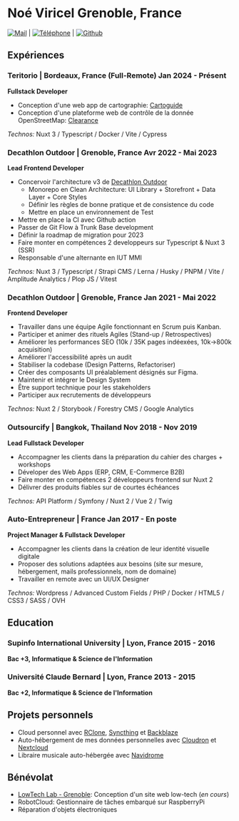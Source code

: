 # Noé Viricel <location id="main-location">Grenoble, France</location>

<span class="info">[![Mail](assets/envelope-regular.svg)](mailto:noe.viricel@wazo-lab.io) |
[![ Téléphone](assets/phone-solid.svg)](tel:+33749373412) |
[![Github](assets/github.svg)](https://github.com/wazolab)</span>

## Expériences
### Teritorio | <location>Bordeaux, France (Full-Remote)</location> <time>Jan 2024 - Présent</time>
**Fullstack Developer**
- Conception d'une web app de cartographie: [Cartoguide](https://www.teritorio.fr/solution/webapplication-cartoguide/)
- Conception d'une plateforme web de contrôle de la donnée OpenStreetMap: [Clearance](https://www.teritorio.fr/solution/clearance/)

_Technos:_ Nuxt 3 / Typescript / Docker / Vite / Cypress
### Decathlon Outdoor | <location>Grenoble, France</location> <time>Avr 2022 - Mai 2023</time>
**Lead Frontend Developer**
- Concervoir l'architecture v3 de [Decathlon Outdoor](https://decathlon-outdoor.com)
    - Monorepo en Clean Architecture: UI Library + Storefront + Data Layer + Core Styles
    - Définir les règles de bonne pratique et de consistence du code
    - Mettre en place un environnement de Test
- Mettre en place la CI avec Github action
- Passer de Git Flow à Trunk Base development
- Définir la roadmap de migration pour 2023
- Faire monter en compétences 2 developpeurs sur Typescript & Nuxt 3 (SSR)
- Responsable d'une alternante en IUT MMI

_Technos:_ Nuxt 3 / Typescript / Strapi CMS / Lerna / Husky / PNPM / Vite / Amplitude Analytics / Plop JS / Vitest

### Decathlon Outdoor | <location>Grenoble, France</location> <time>Jan 2021 - Mai 2022</time>
**Frontend Developer**
- Travailler dans une équipe Agile fonctionnant en Scrum puis Kanban.
- Participer et animer des rituels Agiles (Stand-up / Retrospectives)
- Améliorer les performances SEO (10k / 35K pages indéexées, 10k->800k acquisition)
- Améliorer l'accessibilité après un audit
- Stabiliser la codebase (Design Patterns, Refactoriser)
- Créer des composants UI préalablement désignés sur Figma.
- Maintenir et intégrer le Design System
- Être support technique pour les stakeholders
- Participer aux recrutements de développeurs

_Technos:_ Nuxt 2 / Storybook / Forestry CMS / Google Analytics

### Outsourcify | <location>Bangkok, Thailand</location> <time>Nov 2018 - Nov 2019</time>
**Lead Fullstack Developer**
- Accompagner les clients dans la préparation du cahier des charges + workshops
- Déveloper des Web Apps (ERP, CRM, E-Commerce B2B)
- Faire monter en compétences 2 développeurs frontend sur Nuxt 2
- Délivrer des produits fiables sur de courtes échéances

_Technos:_ API Platform / Symfony / Nuxt 2 / Vue 2 / Twig

### Auto-Entrepreneur | <location>France</location> <time>Jan 2017 - En poste</time>
**Project Manager & Fullstack Developer**
- Accompagner les clients dans la création de leur identité visuelle digitale
- Proposer des solutions adaptées aux besoins (site sur mesure, hébergement, mails professionnels, nom de domaine)
- Travailler en remote avec un UI/UX Designer

_Technos:_ Wordpress / Advanced Custom Fields / PHP / Docker / HTML5 / CSS3 / SASS / OVH

## Education

### Supinfo International University | <location>Lyon, France</location> <time>2015 - 2016</time>
**Bac +3, Informatique & Science de l'Information**

### Université Claude Bernard | <location>Lyon, France</location> <time>2013 - 2015</time>
**Bac +2, Informatique & Science de l'Information**

## Projets personnels
- Cloud personnel avec [RClone](https://rclone.org/), [Syncthing](https://syncthing.net/) et [Backblaze](https://www.backblaze.com/)
- Auto-hébergement de mes données personnelles avec [Cloudron](https://www.cloudron.io/) et [Nextcloud](https://nextcloud.com/)
- Libraire musicale auto-hébergée avec [Navidrome](https://www.navidrome.org/)

## Bénévolat
- [LowTech Lab - Grenoble](https://wiki.lowtechlab.org/wiki/Group:Low-tech_Lab_Grenoble): Conception d'un site web low-tech (_en cours_)
- RobotCloud: Gestionnaire de tâches embarqué sur RaspberryPi
- Réparation d'objets électroniques

<link rel="stylesheet" type="text/css" href="index.css">
